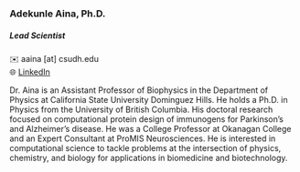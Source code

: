### Adekunle Aina, Ph.D.

##### Lead Scientist  

✉️  aaina [at] csudh.edu  
🌐 [LinkedIn](https://www.linkedin.com/in/ainaadekunle)  

Dr. Aina is an Assistant Professor of Biophysics in the Department of Physics at California State University Dominguez Hills. 
He holds a Ph.D. in Physics from the University of British Columbia. 
His doctoral research focused on computational protein design of immunogens for Parkinson’s and Alzheimer’s disease. 
He was a College Professor at Okanagan College and an Expert Consultant at ProMIS Neurosciences.
He is interested in computational science to tackle problems at the intersection of physics, chemistry, and biology for applications in biomedicine and biotechnology. 




